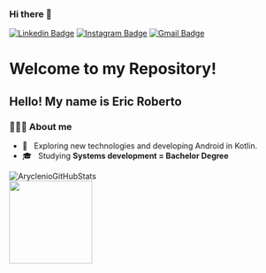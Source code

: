### Hi there 👋

<!--
**YokoCross/YokoCross** is a ✨ _special_ ✨ repository because its `README.md` (this file) appears on your GitHub profile.

Here are some ideas to get you started:

- 🔭 I’m currently working on ...
- 🌱 I’m currently learning ...
- 👯 I’m looking to collaborate on ...
- 🤔 I’m looking for help with ...
- 💬 Ask me about ...
- 📫 How to reach me: ...
- 😄 Pronouns: ...
- ⚡ Fun fact: ...
-->

[![Linkedin Badge](https://img.shields.io/badge/-Linkedin-blue?style=flat-square&logo=Linkedin&logoColor=white&link=https://www.linkedin.com/in/gilmar-zezilia-alves-336610182/)](https://www.linkedin.com/in/eric-roberto-dev/)
[![Instagram Badge](https://img.shields.io/badge/-Instagram-a43b9d?style=flat-square&logo=Instagram&logoColor=white&link=https://www.instagram.com/gilmar.zezilia/)](https://www.instagram.com/eric.yoko/)
[![Gmail Badge](https://img.shields.io/badge/-Gmail-c14438?style=flat-square&logo=Gmail&logoColor=white&link=mailto:ericsilva328@gmail.com)](mailto:ericsilva328@gmail.com)


<h1> Welcome to my Repository! </h1>
<h2> Hello! My name is Eric Roberto </h2>
<h3> 👨🏻‍💻 About me </h3>

- 🤔 &nbsp; Exploring new technologies and developing Android in Kotlin.
- 🎓 &nbsp; Studying <b> Systems development = Bachelor Degree </b>

<p align="center">


 ![AryclenioGitHubStats](https://github-readme-stats.vercel.app/api?username=EricRoberto&show_icons=true)  
<img height="150em" src="https://github-readme-stats.vercel.app/api/top-langs/?username=EricRoberto&layout=compact&hide=php" />   

</p>


